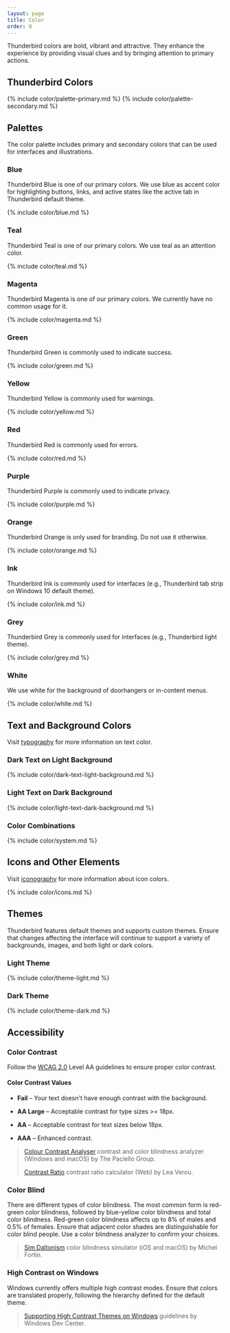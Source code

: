 ```yaml
---
layout: page
title: Color
order: 0
---
```


Thunderbird colors are bold, vibrant and attractive. They enhance the experience by providing visual clues and by bringing attention to primary actions.

## Thunderbird Colors

{% include color/palette-primary.md %}
{% include color/palette-secondary.md %}

## Palettes

The color palette includes primary and secondary colors that can be used for interfaces and illustrations.

### Blue

Thunderbird Blue is one of our primary colors. We use blue as accent color for highlighting buttons, links, and active states like the active tab in Thunderbird default theme.

{% include color/blue.md %}

### Teal

Thunderbird Teal is one of our primary colors. We use teal as an attention color.

{% include color/teal.md %}

### Magenta

Thunderbird Magenta is one of our primary colors. We currently have no common usage for it.

{% include color/magenta.md %}

### Green

Thunderbird Green is commonly used to indicate success.

{% include color/green.md %}

### Yellow

Thunderbird Yellow is commonly used for warnings.

{% include color/yellow.md %}

### Red

Thunderbird Red is commonly used for errors.

{% include color/red.md %}

### Purple

Thunderbird Purple is commonly used to indicate privacy.

{% include color/purple.md %}

### Orange

Thunderbird Orange is only used for branding. Do not use it otherwise.

{% include color/orange.md %}

### Ink

Thunderbird Ink is commonly used for interfaces (e.g., Thunderbird tab strip on Windows 10 default theme).

{% include color/ink.md %}

### Grey

  Thunderbird Grey is commonly used for interfaces (e.g., Thunderbird light theme).

{% include color/grey.md %}

### White

We use white for the background of doorhangers or in-content menus.

{% include color/white.md %}

## Text and Background Colors

Visit [typography](typography.html) for more information on text color.

### Dark Text on Light Background

{% include color/dark-text-light-background.md %}

### Light Text on Dark Background

{% include color/light-text-dark-background.md %}

### Color Combinations

{% include color/system.md %}

## Icons and Other Elements

Visit [iconography](iconography.html) for more information about icon colors.

{% include color/icons.md %}

## Themes

Thunderbird features default themes and supports custom themes. Ensure that changes affecting the interface will continue to support a variety of backgrounds, images, and both light or dark colors.

### Light Theme

{% include color/theme-light.md %}

### Dark Theme

{% include color/theme-dark.md %}

## Accessibility

### Color Contrast

Follow the [WCAG 2.0](https://www.w3.org/TR/WCAG/#visual-audio-contrast) Level AA guidelines to ensure proper color contrast.


#### Color Contrast Values

* **Fail** – Your text doesn't have enough contrast with the background.

* **AA Large** – Acceptable contrast for type sizes >= 18px.

* **AA** – Acceptable contrast for text sizes below 18px.

* **AAA** – Enhanced contrast.

> [Colour Contrast Analyser](https://www.paciellogroup.com/resources/contrastanalyser/) contrast and color blindness analyzer (Windows and macOS) by The Paciello Group.
>
> [Contrast Ratio](http://leaverou.github.io/contrast-ratio/) contrast ratio calculator (Web) by Lea Verou.

### Color Blind

There are different types of color blindness. The most common form is red-green color blindness, followed by blue-yellow color blindness and total color blindness. Red-green color blindness affects up to 8% of males and 0.5% of females. Ensure that adjacent color shades are distinguishable for color blind people. Use a color blindness analyzer to confirm your choices. 

> [Sim Daltonism](https://michelf.ca/projects/sim-daltonism/) color blindness simulator (iOS and macOS) by Michel Fortin.
  
### High Contrast on Windows

Windows currently offers multiple high contrast modes. Ensure that colors are translated properly, following the hierarchy defined for the default theme.

> [Supporting High Contrast Themes on Windows](https://msdn.microsoft.com/library/windows/desktop/hh404233(v=vs.85).aspx) guidelines by Windows Dev Center.
